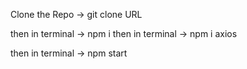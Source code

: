 Clone the Repo -> git clone URL

then in terminal -> npm i
then in terminal -> npm i axios

then in terminal -> npm start

